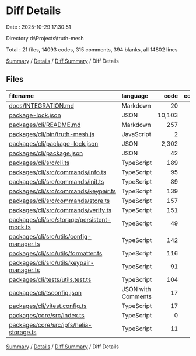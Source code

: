 # Diff Details

Date : 2025-10-29 17:30:51

Directory d:\\Projects\\truth-mesh

Total : 21 files,  14093 codes, 315 comments, 394 blanks, all 14802 lines

[Summary](results.md) / [Details](details.md) / [Diff Summary](diff.md) / Diff Details

## Files
| filename | language | code | comment | blank | total |
| :--- | :--- | ---: | ---: | ---: | ---: |
| [docs/INTEGRATION.md](/docs/INTEGRATION.md) | Markdown | 20 | 0 | 8 | 28 |
| [package-lock.json](/package-lock.json) | JSON | 10,103 | 0 | 1 | 10,104 |
| [packages/cli/README.md](/packages/cli/README.md) | Markdown | 257 | 0 | 117 | 374 |
| [packages/cli/bin/truth-mesh.js](/packages/cli/bin/truth-mesh.js) | JavaScript | 2 | 2 | 2 | 6 |
| [packages/cli/package-lock.json](/packages/cli/package-lock.json) | JSON | 2,302 | 0 | 1 | 2,303 |
| [packages/cli/package.json](/packages/cli/package.json) | JSON | 42 | 0 | 2 | 44 |
| [packages/cli/src/cli.ts](/packages/cli/src/cli.ts) | TypeScript | 189 | 34 | 31 | 254 |
| [packages/cli/src/commands/info.ts](/packages/cli/src/commands/info.ts) | TypeScript | 95 | 17 | 17 | 129 |
| [packages/cli/src/commands/init.ts](/packages/cli/src/commands/init.ts) | TypeScript | 89 | 16 | 18 | 123 |
| [packages/cli/src/commands/keypair.ts](/packages/cli/src/commands/keypair.ts) | TypeScript | 139 | 16 | 32 | 187 |
| [packages/cli/src/commands/store.ts](/packages/cli/src/commands/store.ts) | TypeScript | 157 | 28 | 29 | 214 |
| [packages/cli/src/commands/verify.ts](/packages/cli/src/commands/verify.ts) | TypeScript | 151 | 25 | 27 | 203 |
| [packages/cli/src/storage/persistent-mock.ts](/packages/cli/src/storage/persistent-mock.ts) | TypeScript | 49 | 20 | 12 | 81 |
| [packages/cli/src/utils/config-manager.ts](/packages/cli/src/utils/config-manager.ts) | TypeScript | 142 | 56 | 22 | 220 |
| [packages/cli/src/utils/formatter.ts](/packages/cli/src/utils/formatter.ts) | TypeScript | 116 | 37 | 22 | 175 |
| [packages/cli/src/utils/keypair-manager.ts](/packages/cli/src/utils/keypair-manager.ts) | TypeScript | 91 | 45 | 16 | 152 |
| [packages/cli/tests/utils.test.ts](/packages/cli/tests/utils.test.ts) | TypeScript | 104 | 19 | 35 | 158 |
| [packages/cli/tsconfig.json](/packages/cli/tsconfig.json) | JSON with Comments | 17 | 0 | 0 | 17 |
| [packages/cli/vitest.config.ts](/packages/cli/vitest.config.ts) | TypeScript | 17 | 0 | 2 | 19 |
| [packages/core/src/index.ts](/packages/core/src/index.ts) | TypeScript | 0 | 0 | -1 | -1 |
| [packages/core/src/ipfs/helia-storage.ts](/packages/core/src/ipfs/helia-storage.ts) | TypeScript | 11 | 0 | 1 | 12 |

[Summary](results.md) / [Details](details.md) / [Diff Summary](diff.md) / Diff Details